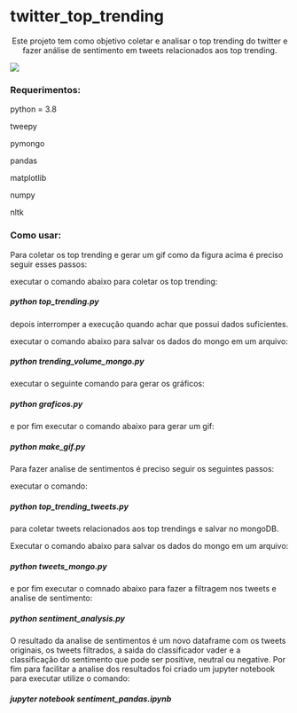 # twitter_top_trending

<p align="center"> Este projeto tem como objetivo coletar e analisar o top trending do twitter e fazer análise de sentimento em tweets relacionados aos top trending. </p>



![](https://github.com/mateusreisuf/twitter_top_trending/blob/0023a3333a60b4eb465dcecd577a27e083f70e90/movie.gif)

<h3> Requerimentos: </h3>

<p>python = 3.8</p>

<p>tweepy</p>

<p>pymongo</p>

<p>pandas</p>

<p>matplotlib</p>

<p>numpy</p>

<p>nltk</p>

<h3> Como usar: </h3>

<p>Para coletar os top trending e gerar um gif como da figura acima é preciso seguir esses passos:<p>

<p>executar o comando abaixo para coletar os top trending: <p>

<h5>python top_trending.py</h5>

<p>depois interromper a execução quando achar que possui dados suficientes.<p>

<p>executar o comando abaixo para salvar os dados do mongo em um arquivo:<p>

<h5>python trending_volume_mongo.py</h5>

<p>executar o seguinte comando para gerar os gráficos:<p>

<h5>python graficos.py</h5>

<p>e por fim executar o comando abaixo para gerar um gif:<p>

<h5>python make_gif.py</h5>

<p>Para fazer analise de sentimentos é preciso seguir os seguintes passos:<p>

<p>executar o comando:<p>

<h5>python top_trending_tweets.py </h5>

<p>para coletar tweets relacionados aos top trendings e salvar no mongoDB.<p>

<p>Executar  o comando abaixo para salvar os dados do mongo em um arquivo:<p>

<h5>python tweets_mongo.py</h5>

<p>e por fim executar o comnado abaixo para fazer a filtragem nos tweets e  analise de sentimento:<p>


<h5>python sentiment_analysis.py</h5>

<p>O resultado da analise de sentimentos é um novo dataframe com os tweets originais, os tweets filtrados, a saida do classificador vader e a classificação do sentimento que pode ser positive, neutral ou negative. Por fim para facilitar a analise dos resultados foi criado um jupyter notebook para executar utilize o comando:<p>

<h5>jupyter notebook sentiment_pandas.ipynb</h5>









